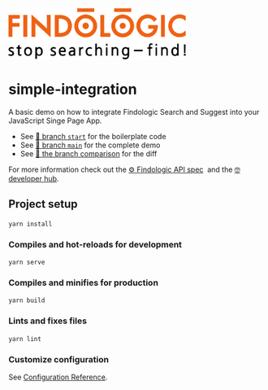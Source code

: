 <img src="public/findologic.png" alt="Findologic logo" height="100"/>

# simple-integration

A basic demo on how to integrate Findologic Search and Suggest into your JavaScript Singe Page App.

* See [🔧 branch `start`](https://github.com/findologic/simple-integration/tree/start) for the boilerplate code
* See [🎉 branch `main`](https://github.com/findologic/simple-integration/tree/main) for the complete demo
* See [📑 the branch comparison](https://github.com/findologic/simple-integration/compare/start...main) for the diff

For more information check out the [⚙ Findologic API spec](https://service.findologic.com/ps/centralized-frontend/spec/)
️ and the [🤓 developer hub](https://www.findologic.com/en/developers/).

## Project setup

```
yarn install
```

### Compiles and hot-reloads for development

```
yarn serve
```

### Compiles and minifies for production

```
yarn build
```

### Lints and fixes files

```
yarn lint
```

### Customize configuration

See [Configuration Reference](https://cli.vuejs.org/config/).
